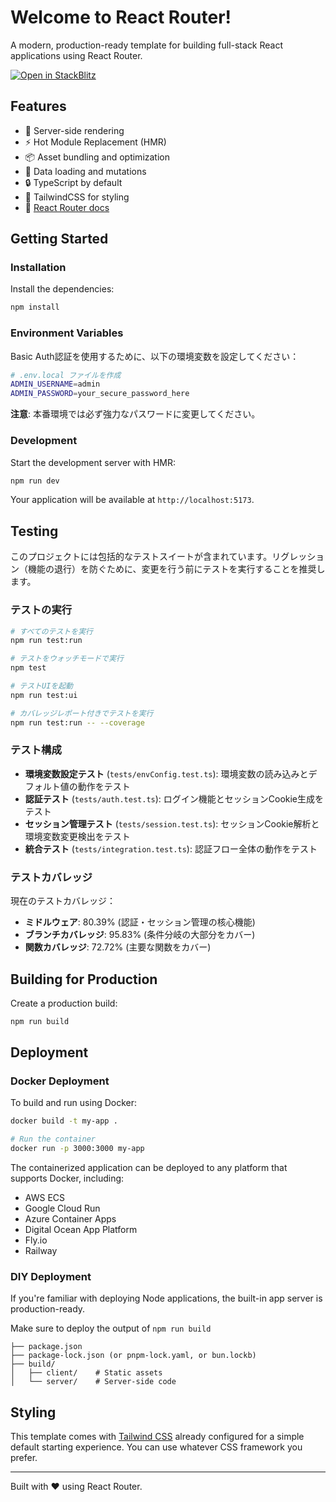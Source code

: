 # Welcome to React Router!

A modern, production-ready template for building full-stack React applications using React Router.

[![Open in StackBlitz](https://developer.stackblitz.com/img/open_in_stackblitz.svg)](https://stackblitz.com/github/remix-run/react-router-templates/tree/main/default)

## Features

- 🚀 Server-side rendering
- ⚡️ Hot Module Replacement (HMR)
- 📦 Asset bundling and optimization
- 🔄 Data loading and mutations
- 🔒 TypeScript by default
- 🎉 TailwindCSS for styling
- 📖 [React Router docs](https://reactrouter.com/)

## Getting Started

### Installation

Install the dependencies:

```bash
npm install
```

### Environment Variables

Basic Auth認証を使用するために、以下の環境変数を設定してください：

```bash
# .env.local ファイルを作成
ADMIN_USERNAME=admin
ADMIN_PASSWORD=your_secure_password_here
```

**注意**: 本番環境では必ず強力なパスワードに変更してください。

### Development

Start the development server with HMR:

```bash
npm run dev
```

Your application will be available at `http://localhost:5173`.

## Testing

このプロジェクトには包括的なテストスイートが含まれています。リグレッション（機能の退行）を防ぐために、変更を行う前にテストを実行することを推奨します。

### テストの実行

```bash
# すべてのテストを実行
npm run test:run

# テストをウォッチモードで実行
npm test

# テストUIを起動
npm run test:ui

# カバレッジレポート付きでテストを実行
npm run test:run -- --coverage
```

### テスト構成

- **環境変数設定テスト** (`tests/envConfig.test.ts`): 環境変数の読み込みとデフォルト値の動作をテスト
- **認証テスト** (`tests/auth.test.ts`): ログイン機能とセッションCookie生成をテスト
- **セッション管理テスト** (`tests/session.test.ts`): セッションCookie解析と環境変数変更検出をテスト
- **統合テスト** (`tests/integration.test.ts`): 認証フロー全体の動作をテスト

### テストカバレッジ

現在のテストカバレッジ：
- **ミドルウェア**: 80.39% (認証・セッション管理の核心機能)
- **ブランチカバレッジ**: 95.83% (条件分岐の大部分をカバー)
- **関数カバレッジ**: 72.72% (主要な関数をカバー)

## Building for Production

Create a production build:

```bash
npm run build
```

## Deployment

### Docker Deployment

To build and run using Docker:

```bash
docker build -t my-app .

# Run the container
docker run -p 3000:3000 my-app
```

The containerized application can be deployed to any platform that supports Docker, including:

- AWS ECS
- Google Cloud Run
- Azure Container Apps
- Digital Ocean App Platform
- Fly.io
- Railway

### DIY Deployment

If you're familiar with deploying Node applications, the built-in app server is production-ready.

Make sure to deploy the output of `npm run build`

```
├── package.json
├── package-lock.json (or pnpm-lock.yaml, or bun.lockb)
├── build/
│   ├── client/    # Static assets
│   └── server/    # Server-side code
```

## Styling

This template comes with [Tailwind CSS](https://tailwindcss.com/) already configured for a simple default starting experience. You can use whatever CSS framework you prefer.

---

Built with ❤️ using React Router.
